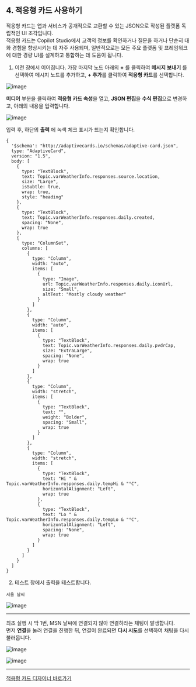 ## 4. 적응형 카드 사용하기

적응형 카드는 앱과 서비스가 공개적으로 교환할 수 있는 JSON으로 작성된 플랫폼 독립적인 UI 조각입니다.  
적응형 카드는 Copilot Studio에서 고객의 정보를 확인하거나 질문을 하거나 단순히 대화 경험을 향상시키는 데 자주 사용되며, 일반적으로는 모든 주요 플랫폼 및 프레임워크에 대한 경량 UI를 설계하고 통합하는 데 도움이 됩니다.  

  1. 이전 장에서 이어집니다. 가장 마지막 노드 아래의 **+** 를 클릭하여 **메시지 보내기** 를 선택하여 메시지 노드를 추가하고, **+ 추가**를 클릭하여 **적응형 카드**를 선택합니다.

  ![image](https://github.com/user-attachments/assets/53503649-5532-4f58-a9e3-4bd0e3aac26f)

  **미디어** 부분을 클릭하여 **적응형 카드 속성**을 열고, **JSON 편집**을 **수식 편집**으로 변경하고, 아래의 내용을 입력합니다.

  ![image](https://github.com/user-attachments/assets/2dcd3637-cf27-45f2-89bd-bae321476ac9)

  입력 후, 하단의 **출력** 에 녹색 체크 표시가 뜨는지 확인합니다.

  ```
  {
    '$schema': "http://adaptivecards.io/schemas/adaptive-card.json",
    type: "AdaptiveCard",
    version: "1.5",
    body: [
      {
        type: "TextBlock",
        text: Topic.varWeatherInfo.responses.source.location,
        size: "Large",
        isSubtle: true,
        wrap: true,
        style: "heading"
      },
      {
        type: "TextBlock",
        text: Topic.varWeatherInfo.responses.daily.created,
        spacing: "None",
        wrap: true
      },
      {
        type: "ColumnSet",
        columns: [
          {
            type: "Column",
            width: "auto",
            items: [
              {
                type: "Image",
                url: Topic.varWeatherInfo.responses.daily.iconUrl,
                size: "Small",
                altText: "Mostly cloudy weather"
              }
            ]
          },
          {
            type: "Column",
            width: "auto",
            items: [
              {
                type: "TextBlock",
                text: Topic.varWeatherInfo.responses.daily.pvdrCap,
                size: "ExtraLarge",
                spacing: "None",
                wrap: true
              }
            ]
          },
          {
            type: "Column",
            width: "stretch",
            items: [
              {
                type: "TextBlock",
                text: "",
                weight: "Bolder",
                spacing: "Small",
                wrap: true
              }
            ]
          },
          {
            type: "Column",
            width: "stretch",
            items: [
              {
                type: "TextBlock",
                text: "Hi " & Topic.varWeatherInfo.responses.daily.tempHi & "°C",
                horizontalAlignment: "Left",
                wrap: true
              },
              {
                type: "TextBlock",
                text: "Lo " & Topic.varWeatherInfo.responses.daily.tempLo & "°C",
                horizontalAlignment: "Left",
                spacing: "None",
                wrap: true
              }
            ]
          }
        ]
      }
    ]
  }   
  ```

  2. 테스트 창에서 출력을 테스트합니다.

  ```
  서울 날씨
  ```
  ![image](https://github.com/user-attachments/assets/562b74ad-e35d-45de-a896-0ee274451dfb)



---

   최초 실행 시 딱 1번, MSN 날씨에 연결되지 않아 연결하라는 채팅이 발생합니다.  
   먼저 **연결**을 눌러 연결을 진행한 뒤, 연결이 완료되면 **다시 시도**를 선택하여 채팅을 다시 불러옵니다.

   ![image](https://github.com/user-attachments/assets/f51cb773-13ee-4c8f-a589-c15bf0adafc0)

   ![image](https://github.com/user-attachments/assets/b01817c6-3dbd-4405-b83f-b74eece3a22e)

---

  [적응형 카드 디자이너 바로가기](https://adaptivecards.io/designer/)

